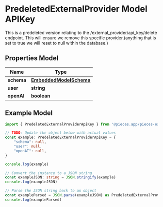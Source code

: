 
# PredeletedExternalProvider Model APIKey

This is a predeleted version relating to the /external_provider/api_key/delete endpoint.  This will ensure we remove this specific provider.(anything that is set to true we will reset to null within the database.)

## Properties Model

Name | Type
------------ | -------------
**schema** | [**EmbeddedModelSchema**](EmbeddedModelSchema)
**user** | **string**
**openAI** | **boolean**

## Example Model

```typescript
import { PredeletedExternalProviderApiKey } from '@pieces.app/pieces-os-client'

// TODO: Update the object below with actual values
const example: PredeletedExternalProviderApiKey = {
    "schema": null,
    "user": null,
    "openAI": null,
}

console.log(example)

// Convert the instance to a JSON string
const exampleJSON: string = JSON.stringify(example)
console.log(exampleJSON)

// Parse the JSON string back to an object
const exampleParsed = JSON.parse(exampleJSON) as PredeletedExternalProviderApiKey
console.log(exampleParsed)
```


